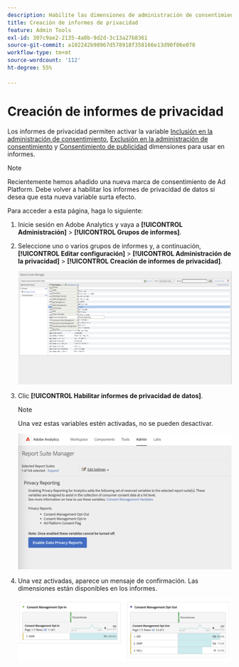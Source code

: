 ```yaml
---
description: Habilite las dimensiones de administración de consentimiento.
title: Creación de informes de privacidad
feature: Admin Tools
exl-id: 307c9ae2-2135-4a0b-9d2d-3c13a27b8361
source-git-commit: a102242b98967d578918f358166e13d90f06e070
workflow-type: tm+mt
source-wordcount: '112'
ht-degree: 55%

---
```


# Creación de informes de privacidad

Los informes de privacidad permiten activar la variable [Inclusión en la administración de consentimiento](/help/components/dimensions/cm-opt-in.md), [Exclusión en la administración de consentimiento](/help/components/dimensions/cm-opt-out.md) y [Consentimiento de publicidad](/help/components//dimensions/ad-consent.md) dimensiones para usar en informes.

>[!NOTE]
>
>Recientemente hemos añadido una nueva marca de consentimiento de Ad Platform. Debe volver a habilitar los informes de privacidad de datos si desea que esta nueva variable surta efecto.

Para acceder a esta página, haga lo siguiente:

1. Inicie sesión en Adobe Analytics y vaya a **[!UICONTROL Administración]** > **[!UICONTROL Grupos de informes]**.
1. Seleccione uno o varios grupos de informes y, a continuación, **[!UICONTROL Editar configuración]** > **[!UICONTROL Administración de la privacidad]** > **[!UICONTROL Creación de informes de privacidad]**.

   ![Editar configuración](assets/rsm-privacy-select.png)

1. Clic **[!UICONTROL Habilitar informes de privacidad de datos]**.

   >[!NOTE]
   >
   >Una vez estas variables estén activadas, no se pueden desactivar.

   ![Activar](assets/rsm-privacy-enable.png)

1. Una vez activadas, aparece un mensaje de confirmación. Las dimensiones están disponibles en los informes.

   ![Informe](assets/consent-management.png)
